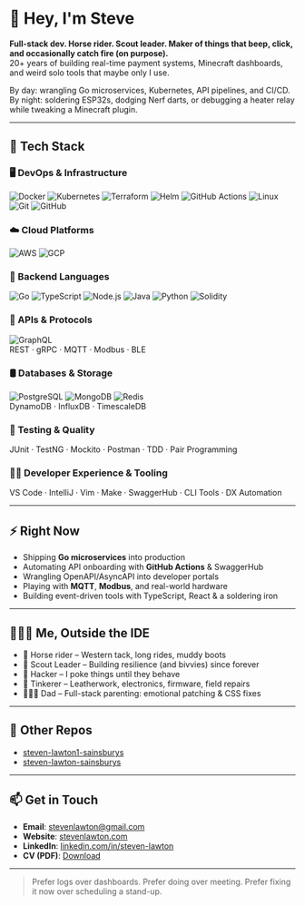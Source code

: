 # 👋 Hey, I'm Steve

**Full-stack dev. Horse rider. Scout leader. Maker of things that beep, click, and occasionally catch fire (on purpose).**  
20+ years of building real-time payment systems, Minecraft dashboards, and weird solo tools that maybe only I use.

By day: wrangling Go microservices, Kubernetes, API pipelines, and CI/CD.  
By night: soldering ESP32s, dodging Nerf darts, or debugging a heater relay while tweaking a Minecraft plugin.

---

## 🧰 Tech Stack

### 🖥 DevOps & Infrastructure
![Docker](https://skillicons.dev/icons?i=docker)
![Kubernetes](https://skillicons.dev/icons?i=kubernetes)
![Terraform](https://skillicons.dev/icons?i=terraform)
![Helm](https://skillicons.dev/icons?i=helm)
![GitHub Actions](https://skillicons.dev/icons?i=githubactions)
![Linux](https://skillicons.dev/icons?i=linux)
![Git](https://skillicons.dev/icons?i=git)
![GitHub](https://skillicons.dev/icons?i=github)

### ☁️ Cloud Platforms
![AWS](https://skillicons.dev/icons?i=aws)
![GCP](https://skillicons.dev/icons?i=gcp)

### 🧠 Backend Languages
![Go](https://skillicons.dev/icons?i=go)
![TypeScript](https://skillicons.dev/icons?i=ts)
![Node.js](https://skillicons.dev/icons?i=nodejs)
![Java](https://skillicons.dev/icons?i=java)
![Python](https://skillicons.dev/icons?i=python)
![Solidity](https://skillicons.dev/icons?i=solidity)

### 🔌 APIs & Protocols
![GraphQL](https://skillicons.dev/icons?i=graphql)  
REST · gRPC · MQTT · Modbus · BLE

### 🛢 Databases & Storage
![PostgreSQL](https://skillicons.dev/icons?i=postgres)
![MongoDB](https://skillicons.dev/icons?i=mongodb)
![Redis](https://skillicons.dev/icons?i=redis)  
DynamoDB · InfluxDB · TimescaleDB

### 🧪 Testing & Quality
JUnit · TestNG · Mockito · Postman · TDD · Pair Programming

### 🧑‍💻 Developer Experience & Tooling
VS Code · IntelliJ · Vim · Make · SwaggerHub · CLI Tools · DX Automation

---

## ⚡ Right Now

- Shipping **Go microservices** into production
- Automating API onboarding with **GitHub Actions** & SwaggerHub
- Wrangling OpenAPI/AsyncAPI into developer portals
- Playing with **MQTT**, **Modbus**, and real-world hardware
- Building event-driven tools with TypeScript, React & a soldering iron

---

## 👨‍👧‍👦 Me, Outside the IDE

- 🐎 Horse rider – Western tack, long rides, muddy boots
- 🔦 Scout Leader – Building resilience (and bivvies) since forever
- 🧠 Hacker – I poke things until they behave
- 🧰 Tinkerer – Leatherwork, electronics, firmware, field repairs
- 👨‍👧‍👦 Dad – Full-stack parenting: emotional patching & CSS fixes

---

## 💼 Other Repos

- [steven-lawton1-sainsburys](https://github.com/steven-lawton1-sainsburys)
- [steven-lawton-sainsburys](https://github.com/steven-lawton-sainsburys)

---

## 📫 Get in Touch

- **Email**: stevenlawton@gmail.com
- **Website**: [stevenlawton.com](https://stevenlawton.com)
- **LinkedIn**: [linkedin.com/in/steven-lawton](https://linkedin.com/in/steven-lawton)
- **CV (PDF)**: [Download](https://stevenlawton.github.io/Steven-Lawton-CV.pdf)

---

> Prefer logs over dashboards. Prefer doing over meeting. Prefer fixing it now over scheduling a stand-up.
